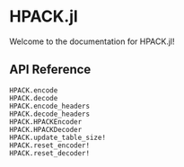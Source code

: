 # HPACK.jl

Welcome to the documentation for HPACK.jl!

## API Reference

```@docs
HPACK.encode
HPACK.decode
HPACK.encode_headers
HPACK.decode_headers
HPACK.HPACKEncoder
HPACK.HPACKDecoder
HPACK.update_table_size!
HPACK.reset_encoder!
HPACK.reset_decoder!
```
